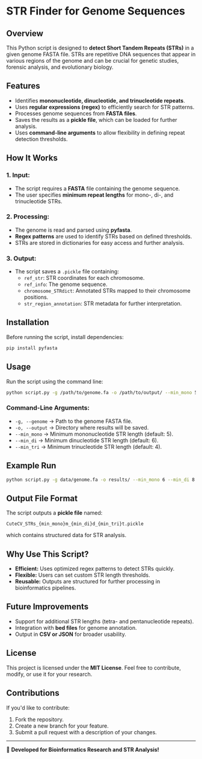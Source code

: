 # STR Finder for Genome Sequences

## Overview
This Python script is designed to **detect Short Tandem Repeats (STRs)** in a given genome FASTA file. STRs are repetitive DNA sequences that appear in various regions of the genome and can be crucial for genetic studies, forensic analysis, and evolutionary biology.

## Features
- Identifies **mononucleotide, dinucleotide, and trinucleotide repeats**.
- Uses **regular expressions (regex)** to efficiently search for STR patterns.
- Processes genome sequences from **FASTA files**.
- Saves the results as a **pickle file**, which can be loaded for further analysis.
- Uses **command-line arguments** to allow flexibility in defining repeat detection thresholds.

## How It Works
### 1. Input:
- The script requires a **FASTA** file containing the genome sequence.
- The user specifies **minimum repeat lengths** for mono-, di-, and trinucleotide STRs.

### 2. Processing:
- The genome is read and parsed using **pyfasta**.
- **Regex patterns** are used to identify STRs based on defined thresholds.
- STRs are stored in dictionaries for easy access and further analysis.

### 3. Output:
- The script saves a `.pickle` file containing:
  - `ref_str`: STR coordinates for each chromosome.
  - `ref_info`: The genome sequence.
  - `chromosome_STRdict`: Annotated STRs mapped to their chromosome positions.
  - `str_region_annotation`: STR metadata for further interpretation.

## Installation
Before running the script, install dependencies:
```bash
pip install pyfasta
```

## Usage
Run the script using the command line:
```bash
python script.py -g /path/to/genome.fa -o /path/to/output/ --min_mono 5 --min_di 6 --min_tri 4
```

### Command-Line Arguments:
- `-g, --genome` → Path to the genome FASTA file.
- `-o, --output` → Directory where results will be saved.
- `--min_mono` → Minimum mononucleotide STR length (default: 5).
- `--min_di` → Minimum dinucleotide STR length (default: 6).
- `--min_tri` → Minimum trinucleotide STR length (default: 4).

## Example Run
```bash
python script.py -g data/genome.fa -o results/ --min_mono 6 --min_di 8 --min_tri 5
```

## Output File Format
The script outputs a **pickle file** named:
```
CuteCV_STRs_{min_mono}m_{min_di}d_{min_tri}t.pickle
```
which contains structured data for STR analysis.

## Why Use This Script?
- **Efficient:** Uses optimized regex patterns to detect STRs quickly.
- **Flexible:** Users can set custom STR length thresholds.
- **Reusable:** Outputs are structured for further processing in bioinformatics pipelines.

## Future Improvements
- Support for additional STR lengths (tetra- and pentanucleotide repeats).
- Integration with **bed files** for genome annotation.
- Output in **CSV or JSON** for broader usability.

## License
This project is licensed under the **MIT License**. Feel free to contribute, modify, or use it for your research.

## Contributions
If you'd like to contribute:
1. Fork the repository.
2. Create a new branch for your feature.
3. Submit a pull request with a description of your changes.

---
🚀 **Developed for Bioinformatics Research and STR Analysis!**
